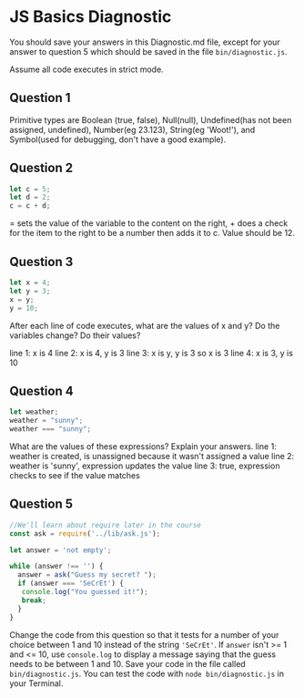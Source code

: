 # JS Basics Diagnostic

You should save your answers in this Diagnostic.md file, except for your answer to
question 5 which should be saved in the file `bin/diagnostic.js`.

Assume all code executes in strict mode.

## Question 1

Primitive types are Boolean (true, false), Null(null), Undefined(has not been
assigned, undefined), Number(eg 23.123), String(eg 'Woot!'), and Symbol(used for debugging, don't have a good example).

## Question 2

```js
let c = 5;
let d = 2;
c = c + d;

```


= sets the value of the variable to the content on the right, + does a check for
the item to the right to be a number then adds it to c. Value should be 12.


## Question 3

```js
let x = 4;
let y = 3;
x = y;
y = 10;
```

After each line of code executes, what are the values of x and y?  Do the variables change?  Do their values?
<!-- solution below -->
line 1: x is 4
line 2: x is 4, y is 3
line 3: x is y, y is 3 so x is 3
line 4: x is 3, y is 10

## Question 4

```js
let weather;
weather = "sunny";
weather === "sunny";
```

What are the values of these expressions?  Explain your answers.
line 1: weather is created, is unassigned because it wasn't assigned a value
line 2: weather is 'sunny', expression updates the value
line 3: true, expression checks to see if the value matches


## Question 5

```js
//We'll learn about require later in the course
const ask = require('../lib/ask.js');

let answer = 'not empty';

while (answer !== '') {
  answer = ask("Guess my secret? ");
  if (answer === 'SeCrEt') {
   console.log("You guessed it!");
   break;
  }
}
```

Change the code from this question so that it tests for a number of your choice
between 1 and 10 instead of the string `'SeCrEt'`.  If `answer` isn't >= 1 and
<= 10, use `console.log` to display a message saying that the guess needs to
be between 1 and 10.  Save your code in the file called `bin/diagnostic.js`.
You can test the code with `node bin/diagnostic.js` in your Terminal.

